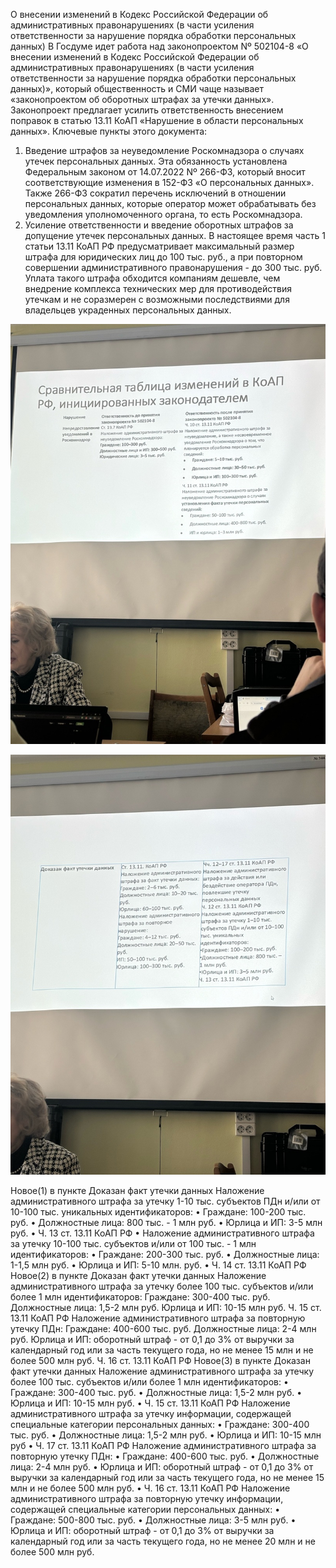 О внесении изменений в Кодекс Российской
Федерации об административных правонарушениях (в части усиления ответственности за нарушение порядка обработки персональных данных)
В Госдуме идет работа над законопроектом Nº 502104-8 «О внесении изменений в Кодекс Российской Федерации об административных правонарушениях (в части усиления ответственности за нарушение порядка обработки персональных данных)», который общественность и СМИ чаще называет «законопроектом об оборотных штрафах за утечки данных».
Законопроект предлагает усилить ответственность внесением поправок в статью 13.11
КоАП «Нарушение в области персональных данных».
Ключевые пункты этого документа:
1. Введение штрафов за неуведомление Роскомнадзора о случаях утечек персональных данных.
Эта обязанность установлена Федеральным законом от 14.07.2022 Nº 266-Ф3, который вносит соответствующие изменения в 152-Ф3 «О персональных данных». Также 266-Ф3 сократил перечень исключений в отношении персональных данных, которые оператор может обрабатывать без уведомления уполномоченного органа, то есть Роскомнадзора.
2. Усиление ответственности и введение оборотных штрафов за допущение утечек персональных данных.
В настоящее время часть 1 статьи 13.11 КоАП РФ предусматривает максимальный размер штрафа для юридических лиц до 100 тыс. руб., а при повторном совершении административного правонарушения - до 300 тыс. руб.
Уплата такого штрафа обходится компаниям дешевле, чем внедрение комплекса технических мер для противодействия утечкам и не соразмерен с возможными последствиями для владельцев украденных персональных данных.

![](./картинка1.jpg)

![](./картинка2.jpg)

Новое(1) в пункте Доказан факт утечки данных
Наложение административного штрафа за утечку 1-10 тыс. субъектов ПДн и/или от 10-100 тыс. уникальных идентификаторов:
• Граждане: 100-200 тыс. руб.
• Должностные лица: 800 тыс. - 1 млн руб.
• Юрлица и ИП: 3-5 млн руб.
• Ч. 13 ст. 13.11 КоАП РФ
• Наложение административного штрафа за утечку 10-100 тыс. субъектов и/или от 100 тыс. - 1 млн идентификаторов:
• Граждане: 200-300 тыс. руб.
• Должностные лица: 1-1,5 млн руб.
• Юрлица и ИП: 5-10 млн. руб.
• Ч. 14 ст. 13.11 КоАП РФ
Новое(2) в пункте Доказан факт утечки данных
Наложение административного штрафа за утечку более 100 тыс. субъектов и/или более 1 млн идентификаторов:
Граждане: 300-400 тыс. руб.
Должностные лица: 1,5-2 млн руб.
Юрлица и ИП: 10-15 млн руб.
Ч. 15 ст. 13.11 КоАП РФ
Наложение административного штрафа за повторную утечку ПДн:
Граждане: 400-600 тыс. руб.
Должностные лица: 2-4 млн руб.
Юрлица и ИП: оборотный штраф - от 0,1 до 3% от выручки за календарный год или за часть текущего года, но не менее 15 млн и не более 500 млн руб.
Ч. 16 ст. 13.11 КоАП РФ
Новое(3) в пункте Доказан факт утечки данных
Наложение административного штрафа за утечку более 100 тыс. субъектов и/или более 1 млн идентификаторов:
• Граждане: 300-400 тыс. руб.
• Должностные лица: 1,5-2 млн руб.
• Юрлица и ИП: 10-15 млн руб.
• Ч. 15 ст. 13.11 КоАП РФ
Наложение административного штрафа за утечку информации, содержащей специальные категории персональных данных:
• Граждане: 300-400 тыс. руб.
• Должностные лица: 1,5-2 млн руб.
• Юрлица и ИП: 10-15 млн руб
• Ч. 17 ст. 13.11 КоАП РФ
Наложение административного штрафа за повторную утечку ПДн:
• Граждане: 400-600 тыс. руб.
• Должностные лица: 2-4 млн руб.
• Юрлица и ИП: оборотный штраф - от 0,1 до 3% от выручки за календарный год или за часть текущего года, но не менее 15 млн и не более 500 млн руб.
• Ч. 16 ст. 13.11 КоАП РФ
Наложение административного штрафа за повторную утечку информации, содержащей специальные категории персональных данных:
• Граждане: 500-800 тыс. руб.
• Должностные лица: 3-5 млн руб.
• Юрлица и ИП: оборотный штраф - от 0,1 до 3% от выручки за календарный год или за часть текущего года, но не менее 20 млн и не более 500 млн руб.

